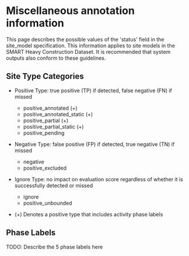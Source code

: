 # Miscellaneous annotation information

This page describes the possible values of the 'status' field in the site_model specification. This information applies to site models in the SMART Heavy Construction Dataset. It is recommended that system outputs also conform to these guidelines.

<a name="site-type-categories"></a>

## Site Type Categories

* Positive Type: true positive (TP) if detected, false negative (FN) if missed
  * positive_annotated (+)
  * positive_annotated_static (+)
  * positive_partial (+)
  * positive_partial_static (+)
  * positive_pending

* Negative Type: false positive (FP) if detected, true negative (TN) if missed
  * negative
  * positive_excluded

* Ignore Type: no impact on evaluation score regardless of whether it is successfully detected or missed
  * ignore
  * positive_unbounded

* (+) Denotes a positive type that includes activity phase labels


<a name="Activity Phase Labels"></a>

## Phase Labels
TODO: Describe the 5 phase labels here